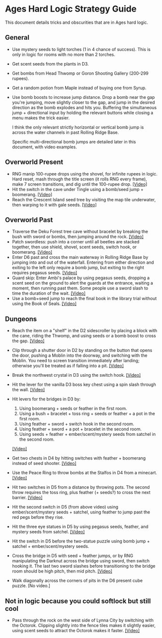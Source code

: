 # Ages Hard Logic Strategy Guide

This document details tricks and obscurities that are in Ages hard logic.

## General

- Use mystery seeds to light torches (1 in 4 chance of success). This is only
  in logic for rooms with no more than 2 torches.
- Get scent seeds from the plants in D3.
- Get bombs from Head Thwomp or Goron Shooting Gallery (200-299 rupees).
- Get a random potion from Maple instead of buying one from Syrup.
- Use bomb boosts to increase jump distance. Drop a bomb near the gap you're
  jumping, move slightly closer to the gap, and jump in the desired direction
  as the bomb explodes and hits you. Buffering the simultaneous jump +
  directional input by holding the relevant buttons while closing a menu makes
  the trick easier.

  I think the only relevant strictly horizontal or vertical bomb jump is across
  the water channels in past Rolling Ridge Base.

  Specific multi-directional bomb jumps are detailed later in this document,
  with video examples.

## Overworld Present

- RNG manip 100-rupee drops using the shovel, for infinite rupees in logic.
  Hard reset, mash through the title screen (it rolls RNG every frame), make 7
  screen transitions, and dig until the 100-rupee drop.
  [[Video]](https://streamable.com/qowrs)
- Hit the switch in the cave under Tingle using a bomb/seed jump + boomerang.
  [[Video]](https://streamable.com/ly1vn)
- Reach the Crescent Island seed tree by visiting the map tile underwater, then
  warping to it with gale seeds. [[Video]](https://streamable.com/4bwyq)

## Overworld Past

- Traverse the Deku Forest tree cave without bracelet by breaking the bush with
  sword or bombs, then jumping around the rock.
  [[Video]](https://streamable.com/oxzk1)
- Patch swordless: push into a corner until all beetles are stacked together,
  then use shield, shovel, scent seeds, switch hook, or boomerang.
  [[Video]](https://streamable.com/iznvd)
- Enter D6 past and cross the main waterway in Rolling Ridge Base by jumping
  into and out of the waterfall. Entering from either direction and exiting to
  the left only require a bomb jump, but exiting to the right requires pegasus
  seeds. [[Video]](https://streamable.com/sk6r3)
- Guard skip: Enter Ambi's palace by using pegasus seeds, dropping a scent seed
  on the ground to alert the guards at the entrance, waiting a moment, then
  running past them. Some people use a sword slash to time the duration of the
  wait. [[Video]](https://streamable.com/68dd7)
- Use a bomb+seed jump to reach the final book in the library trial without
  using the Book of Seals. [[Video]](https://streamable.com/jkv19)

## Dungeons

- Reach the item on a "shelf" in the D2 sidescroller by placing a block with
  the cane, riding the Thwomp, and using seeds or a bomb boost to cross the
  gap.
  [[Video]](https://streamable.com/t88r7)
- Clip through a shutter door in D2 by standing on the button that opens the
  door, pushing a Moblin into the doorway, and switching with the Moblin. You
  need to screen transition immediately after landing; otherwise you'll be
  treated as if falling into a pit. [[Video]](https://streamable.com/jqquv)
- Break the northwest crystal in D3 using the switch hook.
  [[Video]](https://streamable.com/e3qgf)
- Hit the lever for the vanilla D3 boss key chest using a spin slash through
  the wall. [[Video]](https://streamable.com/glehv)
- Hit levers for the bridges in D3 by:
	1. Using boomerang + seeds or feather in the first room.
	2. Using a bush + bracelet + toss ring + seeds or feather + a pot in the
	   first room.
	3. Using feather + sword + switch hook in the second room.
	4. Using feather + sword + a pot + bracelet in the second room.
	5. Using seeds + feather + ember/scent/mystery seeds from satchel in the
	   second room.

  [[Video]](https://streamable.com/6uo8u)
- Get two chests in D4 by hitting switches with feather + boomerang instead of
  seed shooter. [[Video]](https://streamable.com/2behr)
- Use the Peace Ring to throw bombs at the Stalfos in D4 from a minecart.
  [[Video]](https://streamable.com/nf0ir)
- Hit two switches in D5 from a distance by throwing pots. The second throw
  requires the toss ring, plus feather (+ seeds?) to cross the next barrier.
  [[Video]](https://streamable.com/b9xp3)
- Hit the second switch in D5 (from above video) using ember/scent/mystery
  seeds + satchel, using feather to jump past the red pegs before they rise.
- Hit the three eye statues in D5 by using pegasus seeds, feather, and
  mystery seeds from satchel. [[Video]](https://streamable.com/hbyt6)
- Hit the switch in D5 before the two-statue puzzle using bomb jump + satchel +
  ember/scent/mystery seeds.
- Cross the bridge in D5 with seed + feather jumps, or by RNG manipulating the
  Darknut across the bridge using sword, then switch hooking it. The last two
  sword slashes before transitioning to the bridge room should be high pitch,
  then mid pitch. [[Video]](https://streamable.com/guma6)
- Walk diagonally across the corners of pits in the D6 present cube puzzle. [No
  video.]

## Not in logic because you could softlock but still cool

- Pass through the rock on the west side of Lynna City by switching with the
  Octorok. Clipping slightly into the fence tiles makes it slightly easier,
  using scent seeds to attract the Octorok makes it faster.
  [[Video]](https://streamable.com/3r6uv)
